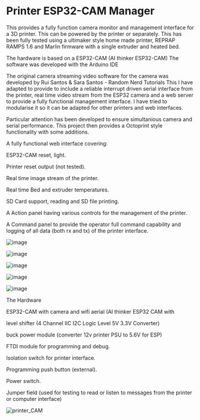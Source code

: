# Printer ESP32-CAM Manager
This provides a fully function camera monitor and management interface for a 3D printer. This can be powered by the printer or separately. 
This has been fully tested using a ultimaker style home made printer, REPRAP RAMPS 1.6 and Marlin firmware with a single extruder and heated bed.

The hardware is based on a ESP32-CAM (AI thinker ESP32-CAM)
The software was developed with the Arduino IDE

The original camera streaming video software for the camera was developed by Rui Santos & Sara Santos - Random Nerd Tutorials
This I have adapted to provide to include a reliable interrupt driven serial interface from the printer, real time video stream from the ESP32 camera and a web server to provide a fully functional management interface. I have tried to modularise it so it can be adapted for other printers and web interfaces.

Particular attention has been developed to ensure simultanious camera and serial performance. This project then provides a Octoprint style functionality with some additions.

A fully functional web interface covering:

ESP32-CAM reset, light.

Printer reset output (not tested).

Real time image stream of the printer.

Real time Bed and extruder temperatures.

SD Card support, reading and SD file printing.

A Action panel having various controls for the management of the printer.

A Command panel to provide the operator full command capability and logging of all data (both rx and tx) of the printer interface.


![image](https://github.com/user-attachments/assets/0709e7e8-839d-4ccd-827f-a204b7d65628)

![image](https://github.com/user-attachments/assets/94c114ee-b2b1-4910-8ae4-ca88eb97109d)

![image](https://github.com/user-attachments/assets/c8e6b942-5034-4add-bb6d-6c5964714379)

![image](https://github.com/user-attachments/assets/6e8e5a1c-002c-4417-a191-8a3f0504961b)

![image](https://github.com/user-attachments/assets/f73917e0-b846-48fd-b1d5-55e15f40fcf3)


The Hardware

ESP32-CAM with camera and wifi aerial (AI thinker ESP32 CAM with 

level shifter (4 Channel IIC I2C Logic Level 5V 3.3V Converter)

buck power module (converter 12v printer PSU to 5.6V for ESP)

FTDI module for programming and debug.

Isolation switch for printer interface.

Programming push button (external).

Power switch.

Jumper field (used for testing to read or listen to messages from the printer or computer interface)


![printer_CAM](https://github.com/user-attachments/assets/0f339c00-12bf-4e90-a097-c10990f55b1b)



